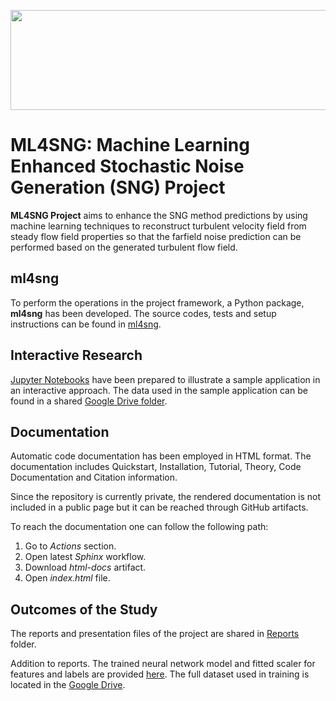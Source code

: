 <p align="center">
<img width="524" height="160" src="docs/_static/ml4sng_logo_dark.png">
</p>

# ML4SNG: Machine Learning Enhanced Stochastic Noise Generation (SNG) Project


**ML4SNG Project** aims to enhance the SNG method predictions by using machine learning techniques to reconstruct 
turbulent velocity field from steady flow field properties so that the farfield noise prediction can be performed
based on the generated turbulent flow field.

## ml4sng

To perform the operations in the project framework, a Python package, **ml4sng** has been developed. The source codes, tests and 
setup instructions can be found in [ml4sng](ml4sng).


## Interactive Research

[Jupyter Notebooks](notebooks) have been prepared to illustrate a sample application in an interactive approach. The data used in the sample application can be found in a shared [Google Drive folder](https://drive.google.com/drive/folders/10XRzQrzmr-AJfS2Bj0aKihWB0RgXPsAX).


## Documentation

Automatic code documentation has been employed in HTML format. The documentation includes Quickstart, Installation, Tutorial, Theory, Code Documentation and Citation information. 

Since the repository is currently private, the rendered documentation is not included in a public page but it can be reached through GitHub artifacts.

To reach the documentation one can follow the following path:

1. Go to *Actions* section.
2. Open latest *Sphinx* workflow.
3. Download *html-docs* artifact.
4. Open *index.html* file.


## Outcomes of the Study

The reports and presentation files of the project are shared in [Reports](reports) folder.

Addition to reports. The trained neural network model and fitted scaler for features and labels are provided [here](trained_ml_model). The full dataset used in training is located in the [Google Drive](https://drive.google.com/drive/folders/10XRzQrzmr-AJfS2Bj0aKihWB0RgXPsAX).
